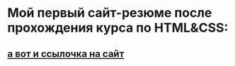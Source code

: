 # Мой первый сайт-резюме после прохождения курса по HTML&CSS:

## [а вот и ссылочка на сайт](http://127.0.0.1:5500/HTML&CSS_course/index.html)
